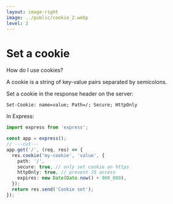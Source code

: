 ```yaml
---
layout: image-right
image: ../public/cookie_2.webp
level: 2
---
```


# Set a cookie

How do I use cookies?

A cookie is a string of key-value pairs separated by semicolons.

Set a cookie in the response header on the <span class="text-purple-400">server</span>:

```http {}
Set-Cookie: name=value; Path=/; Secure; HttpOnly
```

In Express:

```ts {} twoslash
import express from 'express';

const app = express();
// ---cut---
app.get('/', (req, res) => {
  res.cookie('my-cookie', 'value', {
    path: '/',
    secure: true, // only set cookie on https
    httpOnly: true, // prevent JS access
    expires: new Date(Date.now() + 900_000),
  });
  return res.send('Cookie set');
});
```

<!-- 
- Secure: only set cookie on https
- HttpOnly: prevent JS access
 -->
